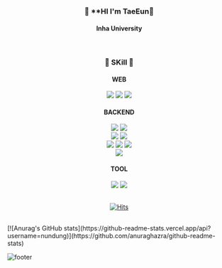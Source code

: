 <div align=center>

### 👋 **HI I'm TaeEun👋
#### Inha University

<br/>

###  :hammer: **SKill** :wrench:

#### WEB

<img src="https://img.shields.io/badge/javascript-F7DF1E?style=for-the-badge&logo=javascript&logoColor=black">
<img src="https://img.shields.io/badge/html-E34F26?style=for-the-badge&logo=html5&logoColor=white">
<img src="https://img.shields.io/badge/css-1572B6?style=for-the-badge&logo=css3&logoColor=white">

<br/>

#### BACKEND
<img src="https://img.shields.io/badge/NodeJs-339933?style=for-the-badge&logo=node.js&logoColor=white">
<img src="https://img.shields.io/badge/Express-000000?style=for-the-badge&logo=Express&logoColor=white">
<br/>
<img src="https://img.shields.io/badge/PostgreSql-4169E1?style=for-the-badge&logo=postgresql&logoColor=white">
<img src="https://img.shields.io/badge/Redis-DC382D?style=for-the-badge&logo=redis&logoColor=white">
<br/>
<img src="https://img.shields.io/badge/Amazon EC2-FF9900?style=for-the-badge&logo=amazonec2&logoColor=white">
<img src="https://img.shields.io/badge/Ubuntu-E95420?style=for-the-badge&logo=ubuntu&logoColor=white">
<img src="https://img.shields.io/badge/amazone S3-569A31?style=for-the-badge&logo=Amazon S3&logoColor=white">
<br/>
<img src="https://img.shields.io/badge/elasticsearch-005571?style=for-the-badge&logo=elasticsearch&logoColor=white">

<br/>

#### TOOL

<img src="https://img.shields.io/badge/github-181717?style=for-the-badge&logo=github&logoColor=white">
<img src="https://img.shields.io/badge/notion-000000?style=for-the-badge&logo=notion&logoColor=white">

<br/>

<br/>

[![Hits](https://hits.seeyoufarm.com/api/count/incr/badge.svg?url=https%3A%2F%2Fgithub.com%2Fjochong%2Fhit-counter&count_bg=%2379C83D&title_bg=%23555555&icon=&icon_color=%23D31515&title=hit&edge_flat=false)](https://hits.seeyoufarm.com)
</div>

<br/>
[![Anurag's GitHub stats](https://github-readme-stats.vercel.app/api?username=nundung)](https://github.com/anuraghazra/github-readme-stats)
</div>

![footer](https://capsule-render.vercel.app/api?type=waving&section=footer&color=gradient&customColorList=24)
<!--
**nundung/nundung** is a ✨ _special_ ✨ repository because its `README.md` (this file) appears on your GitHub profile.

Here are some ideas to get you started:

- 🔭 I’m currently working on ...
- 🌱 I’m currently learning ...
- 👯 I’m looking to collaborate on ...
- 🤔 I’m looking for help with ...
- 💬 Ask me about ...
- 📫 How to reach me: ...
- 😄 Pronouns: ...
- ⚡ Fun fact: ...
-->
